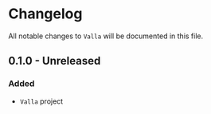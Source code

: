 # Changelog

All notable changes to `Valla` will be documented in this file.

## 0.1.0 - Unreleased

### Added
- `Valla` project
